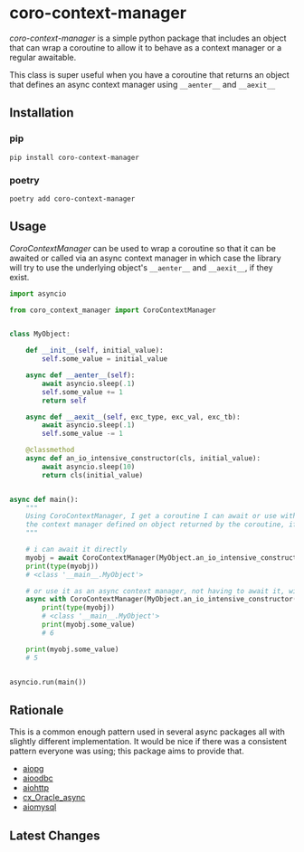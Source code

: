 # coro-context-manager
*coro-context-manager* is a simple python package that includes an object that can wrap a coroutine to allow it to
behave as a context manager or a regular awaitable.

This class is super useful when you have a coroutine that returns an object that defines an async context manager using
`__aenter__` and `__aexit__`

## Installation

### pip
```console
pip install coro-context-manager
```

### poetry
```console
poetry add coro-context-manager
```


## Usage
*CoroContextManager* can be used to wrap a coroutine so that it can be awaited or called via an async context manager
in which case the library will try to use the underlying object's `__aenter__` and `__aexit__`, if they exist.
```python
import asyncio

from coro_context_manager import CoroContextManager


class MyObject:

    def __init__(self, initial_value):
        self.some_value = initial_value

    async def __aenter__(self):
        await asyncio.sleep(.1)
        self.some_value += 1
        return self

    async def __aexit__(self, exc_type, exc_val, exc_tb):
        await asyncio.sleep(.1)
        self.some_value -= 1

    @classmethod
    async def an_io_intensive_constructor(cls, initial_value):
        await asyncio.sleep(10)
        return cls(initial_value)


async def main():
    """
    Using CoroContextManager, I get a coroutine I can await or use with an async context manager, which proxies to
    the context manager defined on object returned by the coroutine, if it exists.
    """

    # i can await it directly
    myobj = await CoroContextManager(MyObject.an_io_intensive_constructor(5))
    print(type(myobj))
    # <class '__main__.MyObject'>

    # or use it as an async context manager, not having to await it, with the same api!
    async with CoroContextManager(MyObject.an_io_intensive_constructor(5)) as myobj:
        print(type(myobj))
        # <class '__main__.MyObject'>
        print(myobj.some_value)
        # 6

    print(myobj.some_value)
    # 5


asyncio.run(main())
```

## Rationale
This is a common enough pattern used in several async packages all with slightly different implementation.  It would be
nice if there was a consistent pattern everyone was using; this package aims to provide that.

* [aiopg](https://github.com/aio-libs/aiopg/blob/master/aiopg/utils.py#L44)
* [aioodbc](https://github.com/aio-libs/aioodbc/blob/master/aioodbc/utils.py#L36)
* [aiohttp](https://github.com/aio-libs/aiohttp/blob/7514f220947ce078d4dd039cd0be49929b9976cc/aiohttp/client.py#L1082)
* [cx_Oracle_async](https://github.com/GoodManWEN/cx_Oracle_async/blob/main/cx_Oracle_async/context.py#L3)
* [aiomysql](https://github.com/aio-libs/aiomysql/blob/master/aiomysql/utils.py#L30)

## Latest Changes

